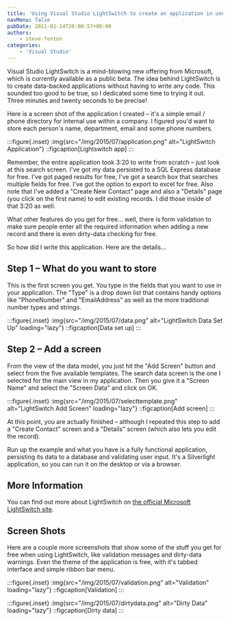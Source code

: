 ```yaml
---
title: 'Using Visual Studio LightSwitch to create an application in under four minutes'
navMenu: false
pubDate: 2011-01-14T20:00:57+00:00
authors:
    - steve-fenton
categories:
    - 'Visual Studio'
---
```


Visual Studio LightSwitch is a mind-blowing new offering from Microsoft, which is currently available as a public beta. The idea behind LightSwitch is to create data-backed applications without having to write any code. This sounded too good to be true, so I dedicated some time to trying it out. Three minutes and twenty seconds to be precise!

Here is a screen shot of the application I created – it's a simple email / phone directory for internal use within a company. I figured you'd want to store each person's name, department, email and some phone numbers.

:::figure{.inset}
:img{src="/img/2015/07/application.png" alt="LightSwitch Application"}
::figcaption[Lightswitch app]
:::

Remember, the entire application took 3:20 to write from scratch – just look at this search screen. I've got my data persisted to a SQL Express database for free. I've got paged results for free, I've got a search box that searches multiple fields for free. I've got the option to export to excel for free. Also note that I've added a "Create New Contact" page and also a "Details" page (you click on the first name) to edit existing records. I did those inside of that 3:20 as well.

What other features do you get for free… well, there is form validation to make sure people enter all the required information when adding a new record and there is even dirty-data checking for free.

So how did I write this application. Here are the details…

## Step 1 – What do you want to store

This is the first screen you get. You type in the fields that you want to use in your application. The "Type" is a drop down list that contains handy options like "PhoneNumber" and "EmailAddress" as well as the more traditional number types and strings.

:::figure{.inset}
:img{src="/img/2015/07/data.png" alt="LightSwitch Data Set Up" loading="lazy"}
::figcaption[Data set up]
:::

## Step 2 – Add a screen

From the view of the data model, you just hit the "Add Screen" button and select from the five available templates. The search data screen is the one I selected for the main view in my application. Then you give it a "Screen Name" and select the "Screen Data" and click on OK.

:::figure{.inset}
:img{src="/img/2015/07/selecttemplate.png" alt="LightSwitch Add Screen" loading="lazy"}
::figcaption[Add screen]
:::

At this point, you are actually finished – although I repeated this step to add a "Create Contact" screen and a "Details" screen (which also lets you edit the record).

Run up the example and what you have is a fully functional application, persisting its data to a database and validating user input. It's a Silverlight application, so you can run it on the desktop or via a browser.

## More Information

You can find out more about LightSwitch on [the official Microsoft LightSwitch site](http://www.microsoft.com/visualstudio/en-us/lightswitch).

## Screen Shots

Here are a couple more screenshots that show some of the stuff you get for free when using LightSwitch, like validation messages and dirty-data warnings. Even the theme of the application is free, with it's tabbed interface and simple ribbon bar menu.

:::figure{.inset}
:img{src="/img/2015/07/validation.png" alt="Validation" loading="lazy"}
::figcaption[Validation]
:::

:::figure{.inset}
:img{src="/img/2015/07/dirtydata.png" alt="Dirty Data" loading="lazy"}
::figcaption[Dirty data]
:::

